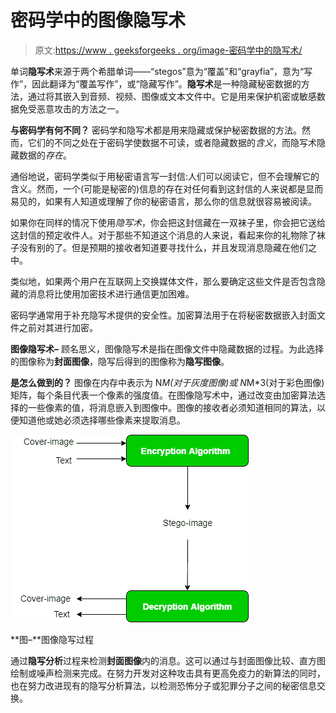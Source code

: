 # 密码学中的图像隐写术

> 原文:[https://www . geeksforgeeks . org/image-密码学中的隐写术/](https://www.geeksforgeeks.org/image-steganography-in-cryptography/)

单词**隐写术**来源于两个希腊单词——“stegos”意为“覆盖”和“grayfia”，意为“写作”，因此翻译为“覆盖写作”，或“隐藏写作”。**隐写术**是一种隐藏秘密数据的方法，通过将其嵌入到音频、视频、图像或文本文件中。它是用来保护机密或敏感数据免受恶意攻击的方法之一。

**与密码学有何不同？**
密码学和隐写术都是用来隐藏或保护秘密数据的方法。然而，它们的不同之处在于密码学使数据不可读，或者隐藏数据的*含义*，而隐写术隐藏数据的*存在*。

通俗地说，密码学类似于用秘密语言写一封信:人们可以阅读它，但不会理解它的含义。然而，一个(可能是秘密的)信息的存在对任何看到这封信的人来说都是显而易见的，如果有人知道或理解了你的秘密语言，那么你的信息就很容易被阅读。

如果你在同样的情况下使用*隐写术*，你会把这封信藏在一双袜子里，你会把它送给这封信的预定收件人。对于那些不知道这个消息的人来说，看起来你的礼物除了袜子没有别的了。但是预期的接收者知道要寻找什么，并且发现消息隐藏在他们之中。

类似地，如果两个用户在互联网上交换媒体文件，那么要确定这些文件是否包含隐藏的消息将比使用加密技术进行通信更加困难。

密码学通常用于补充隐写术提供的安全性。加密算法用于在将秘密数据嵌入封面文件之前对其进行加密。

**图像隐写术–**
顾名思义，图像隐写术是指在图像文件中隐藏数据的过程。为此选择的图像称为**封面图像**，隐写后得到的图像称为**隐写图像**。

**是怎么做到的？**
图像在内存中表示为 N*M(对于灰度图像)或 N*M*3(对于彩色图像)矩阵，每个条目代表一个像素的强度值。在图像隐写术中，通过改变由加密算法选择的一些像素的值，将消息嵌入到图像中。图像的接收者必须知道相同的算法，以便知道他或她必须选择哪些像素来提取消息。

![](img/f80371bead1ccd298c6f6eaaab9bf7bf.png)

**图–**图像隐写过程

通过**隐写分析**过程来检测**封面图像**内的消息。这可以通过与封面图像比较、直方图绘制或噪声检测来完成。在努力开发对这种攻击具有更高免疫力的新算法的同时，也在努力改进现有的隐写分析算法，以检测恐怖分子或犯罪分子之间的秘密信息交换。